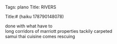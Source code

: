 Tags: plano
Title: RIVERS
  
Title:# (haiku 178790148078)
  
done with what have to  
long corridors of marriott properties tackily carpeted  
samui thai cuisine comes rescuing  
